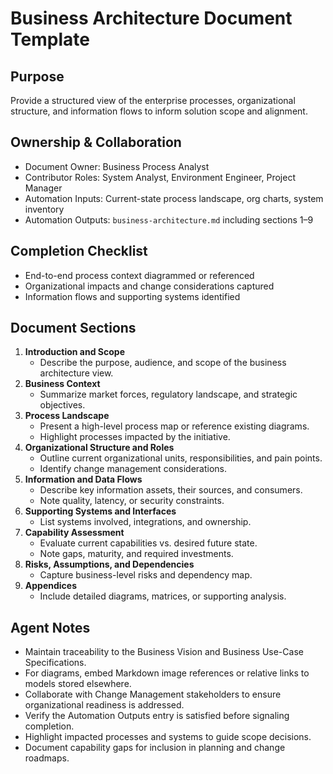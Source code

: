 # Business Architecture Document Template

## Purpose

Provide a structured view of the enterprise processes, organizational structure, and information flows
to inform solution scope and alignment.

## Ownership & Collaboration

- Document Owner: Business Process Analyst
- Contributor Roles: System Analyst, Environment Engineer, Project Manager
- Automation Inputs: Current-state process landscape, org charts, system inventory
- Automation Outputs: `business-architecture.md` including sections 1–9


## Completion Checklist

- End-to-end process context diagrammed or referenced
- Organizational impacts and change considerations captured
- Information flows and supporting systems identified


## Document Sections

1. **Introduction and Scope**
   - Describe the purpose, audience, and scope of the business architecture view.
2. **Business Context**
   - Summarize market forces, regulatory landscape, and strategic objectives.
3. **Process Landscape**
   - Present a high-level process map or reference existing diagrams.
   - Highlight processes impacted by the initiative.
4. **Organizational Structure and Roles**
   - Outline current organizational units, responsibilities, and pain points.
   - Identify change management considerations.
5. **Information and Data Flows**
   - Describe key information assets, their sources, and consumers.
   - Note quality, latency, or security constraints.
6. **Supporting Systems and Interfaces**
   - List systems involved, integrations, and ownership.
7. **Capability Assessment**
   - Evaluate current capabilities vs. desired future state.
   - Note gaps, maturity, and required investments.
8. **Risks, Assumptions, and Dependencies**
   - Capture business-level risks and dependency map.
9. **Appendices**
   - Include detailed diagrams, matrices, or supporting analysis.


## Agent Notes

- Maintain traceability to the Business Vision and Business Use-Case Specifications.
- For diagrams, embed Markdown image references or relative links to models stored elsewhere.
- Collaborate with Change Management stakeholders to ensure organizational readiness is addressed.
- Verify the Automation Outputs entry is satisfied before signaling completion.
- Highlight impacted processes and systems to guide scope decisions.
- Document capability gaps for inclusion in planning and change roadmaps.

